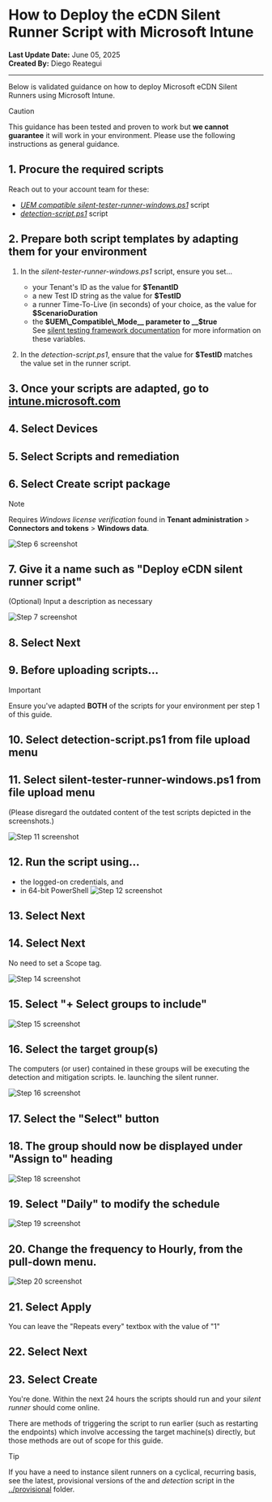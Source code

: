 # How to Deploy the eCDN Silent Runner Script with Microsoft Intune

__Last Update Date:__ June 05, 2025  
__Created By:__ Diego Reategui  

***

Below is validated guidance on how to deploy Microsoft eCDN Silent Runners using Microsoft Intune.

> [!CAUTION]
> This guidance has been tested and proven to work but __we cannot guarantee__ it will work in your environment. Please use the following instructions as general guidance.

## 1. Procure the required scripts

Reach out to your account team for these:

- [_UEM compatible silent-tester-runner-windows.ps1_](/silent-tester-runner-windows.ps1) script
- [_detection-script.ps1_](./detection-script.ps1) script

## 2. Prepare both script templates by adapting them for your environment

1. In the _silent-tester-runner-windows.ps1_ script, ensure you set...

    - your Tenant's ID as the value for __$TenantID__
    - a new Test ID string as the value for __$TestID__
    - a runner Time-To-Live (in seconds) of your choice, as the value for __$ScenarioDuration__
    - the __$UEM\_Compatible\_Mode__ parameter to __$true__  
    See [silent testing framework documentation](https://learn.microsoft.com/ecdn/technical-documentation/silent-testing-framework#run-instructions-for-windows-environment) for more information on these variables.

2. In the _detection-script.ps1_, ensure that the value for __$TestID__ matches the value set in the runner script.

## 3. Once your scripts are adapted, go to [intune.microsoft.com](https://intune.microsoft.com/#home)

## 4. Select Devices

## 5. Select Scripts and remediation

## 6. Select Create script package

> [!NOTE]
> Requires _Windows license verification_ found in __Tenant administration__ > __Connectors and tokens__ > __Windows data__.

![Step 6 screenshot](./media/step06.png)

## 7. Give it a name such as "Deploy eCDN silent runner script"

(Optional) Input a description as necessary

![Step 7 screenshot](./media/step07.png)

## 8. Select Next

## 9. Before uploading scripts...

> [!IMPORTANT]
> Ensure you've adapted __BOTH__ of the scripts for your environment per step 1 of this guide.

## 10. Select detection-script.ps1 from file upload menu

## 11. Select silent-tester-runner-windows.ps1 from file upload menu

(Please disregard the outdated content of the test scripts depicted in the screenshots.)

![Step 11 screenshot](./media/step11.png)

## 12. Run the script using... 

- the logged-on credentials, and
- in 64-bit PowerShell
![Step 12 screenshot](./media/step12.png)

## 13. Select Next

## 14. Select Next

No need to set a Scope tag.

![Step 14 screenshot](./media/step14.png)

## 15. Select "+ Select groups to include"

![Step 15 screenshot](./media/step15.png)

## 16. Select the target group(s)

The computers (or user) contained in these groups will be executing the detection and mitigation scripts. Ie. launching the silent runner.

![Step 16 screenshot](./media/step16.png)

## 17. Select the "Select" button

## 18. The group should now be displayed under "Assign to" heading

![Step 18 screenshot](./media/step18.png)

## 19. Select "Daily" to modify the schedule

![Step 19 screenshot](./media/step19.png)

## 20. Change the frequency to Hourly, from the pull-down menu.

![Step 20 screenshot](./media/step20.png)

## 21. Select Apply

You can leave the "Repeats every" textbox with the value of "1"

## 22. Select Next

## 23. Select Create

You're done. Within the next 24 hours the scripts should run and your _silent runner_ should come online.

There are methods of triggering the script to run earlier (such as restarting the endpoints) which involve accessing the target machine(s) directly, but those methods are out of scope for this guide.

> [!TIP]
> If you have a need to instance silent runners on a cyclical, recurring basis, see the latest, provisional versions of the and _detection_ script in the [../provisional](../provisional/readme.md) folder.
